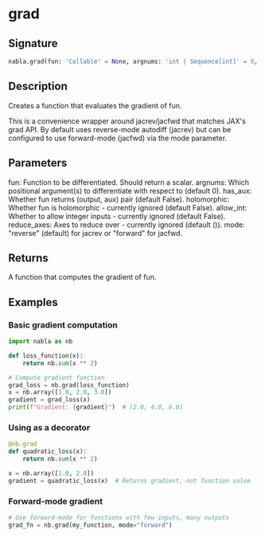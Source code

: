 # grad

## Signature

```python
nabla.grad(fun: 'Callable' = None, argnums: 'int | Sequence[int]' = 0, has_aux: 'bool' = False, holomorphic: 'bool' = False, allow_int: 'bool' = False, reduce_axes: 'Sequence' = (), mode: 'str' = 'reverse') -> 'Callable[..., Any]'
```

## Description

Creates a function that evaluates the gradient of fun.

This is a convenience wrapper around jacrev/jacfwd that matches JAX's grad API.
By default uses reverse-mode autodiff (jacrev) but can be configured to use
forward-mode (jacfwd) via the mode parameter.


## Parameters

fun: Function to be differentiated. Should return a scalar.
argnums: Which positional argument(s) to differentiate with respect to (default 0).
has_aux: Whether fun returns (output, aux) pair (default False).
holomorphic: Whether fun is holomorphic - currently ignored (default False).
allow_int: Whether to allow integer inputs - currently ignored (default False).
reduce_axes: Axes to reduce over - currently ignored (default ()).
mode: "reverse" (default) for jacrev or "forward" for jacfwd.


## Returns

A function that computes the gradient of fun.


## Examples

### Basic gradient computation

```python
import nabla as nb

def loss_function(x):
    return nb.sum(x ** 2)

# Compute gradient function
grad_loss = nb.grad(loss_function)
x = nb.array([1.0, 2.0, 3.0])
gradient = grad_loss(x)
print(f"Gradient: {gradient}")  # [2.0, 4.0, 6.0]
```

### Using as a decorator

```python
@nb.grad
def quadratic_loss(x):
    return nb.sum(x ** 2)

x = nb.array([1.0, 2.0])
gradient = quadratic_loss(x)  # Returns gradient, not function value
```

### Forward-mode gradient

```python
# Use forward-mode for functions with few inputs, many outputs
grad_fn = nb.grad(my_function, mode="forward")
```


